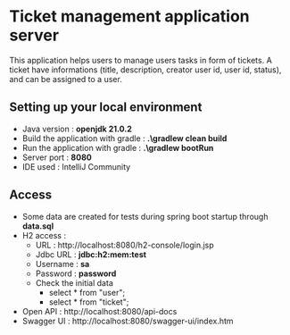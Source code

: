 # Ticket management application server #
This application helps users to manage users tasks in form of tickets.
A ticket have informations (title, description, creator user id, user id, status), and can be assigned to a user.

## Setting up your local environment ##
- Java version : **openjdk 21.0.2**
- Build the application with gradle : **.\gradlew clean build**
- Run the application with gradle : **.\gradlew bootRun**
- Server port : **8080**
- IDE used : IntelliJ Community

## Access ##
- Some data are created for tests during spring boot startup through **data.sql**
- H2 access :
  - URL : http://localhost:8080/h2-console/login.jsp
  - Jdbc URL : **jdbc:h2:mem:test**
  - Username : **sa**
  - Password : **password**
  - Check the initial data
    - select * from "user";
    - select * from "ticket";
- Open API : http://localhost:8080/api-docs
- Swagger UI : http://localhost:8080/swagger-ui/index.htm
